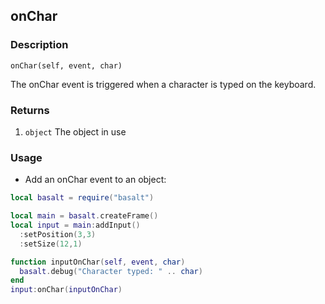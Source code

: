 ## onChar

### Description

`onChar(self, event, char)`

The onChar event is triggered when a character is typed on the keyboard.

### Returns

1. `object` The object in use

### Usage

* Add an onChar event to an object:

```lua
local basalt = require("basalt")

local main = basalt.createFrame()
local input = main:addInput()
  :setPosition(3,3)
  :setSize(12,1)

function inputOnChar(self, event, char)
  basalt.debug("Character typed: " .. char)
end
input:onChar(inputOnChar)
```
